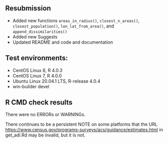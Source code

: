 
## Resubmission

* Added new functions `areas_in_radius()`, `closest_n_areas()`, `closest_population()`, `lon_lat_from_area()`, and `append_dissimilarities()`
* Added new Suggests
* Updated README and code and documentation


## Test environments:

* CentOS Linux 8, R 4.0.3
* CentOS Linux 7, R 4.0.0
* Ubuntu Linux 20.04.1 LTS, R-release 4.0.4
* win-builder devel


## R CMD check results
There were no ERRORs or WARNINGs.

There continues to be a persistent NOTE on some platforms that the URL https://www.census.gov/programs-surveys/acs/guidance/estimates.html in get_adi.Rd may be invalid, but it is not.
